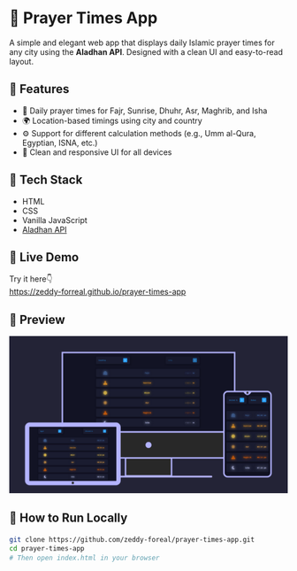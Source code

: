 # 🕌 Prayer Times App

A simple and elegant web app that displays daily Islamic prayer times for any city using the **Aladhan API**. Designed with a clean UI and easy-to-read layout.

## 🌟 Features

- 📅 Daily prayer times for Fajr, Sunrise, Dhuhr, Asr, Maghrib, and Isha  
- 🌍 Location-based timings using city and country  
- ⚙️ Support for different calculation methods (e.g., Umm al-Qura, Egyptian, ISNA, etc.)  
- 🎨 Clean and responsive UI for all devices  

## 🧰 Tech Stack

- HTML  
- CSS  
- Vanilla JavaScript  
- [Aladhan API](https://aladhan.com/prayer-times-api)  

## 🚀 Live Demo

Try it here👇  
https://zeddy-forreal.github.io/prayer-times-app

## 📸 Preview

![Prayer Times Screenshot](./preview.png)

## 📁 How to Run Locally

```bash
git clone https://github.com/zeddy-foreal/prayer-times-app.git
cd prayer-times-app
# Then open index.html in your browser

